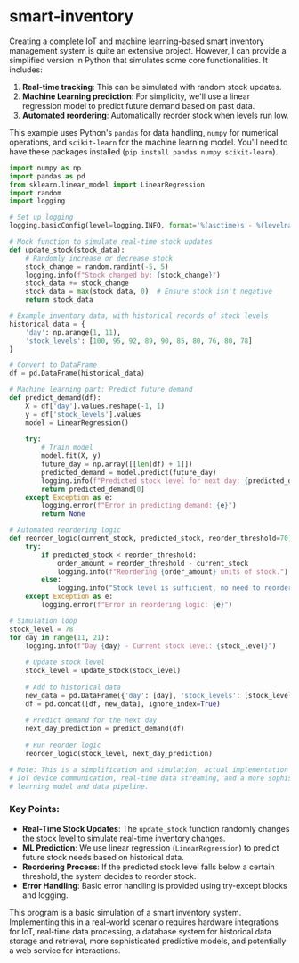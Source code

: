 # smart-inventory

Creating a complete IoT and machine learning-based smart inventory management system is quite an extensive project. However, I can provide a simplified version in Python that simulates some core functionalities. It includes:

1. **Real-time tracking**: This can be simulated with random stock updates.
2. **Machine Learning prediction**: For simplicity, we'll use a linear regression model to predict future demand based on past data.
3. **Automated reordering**: Automatically reorder stock when levels run low.

This example uses Python's `pandas` for data handling, `numpy` for numerical operations, and `scikit-learn` for the machine learning model. You'll need to have these packages installed (`pip install pandas numpy scikit-learn`).

```python
import numpy as np
import pandas as pd
from sklearn.linear_model import LinearRegression
import random
import logging

# Set up logging
logging.basicConfig(level=logging.INFO, format='%(asctime)s - %(levelname)s - %(message)s')

# Mock function to simulate real-time stock updates
def update_stock(stock_data):
    # Randomly increase or decrease stock
    stock_change = random.randint(-5, 5)
    logging.info(f"Stock changed by: {stock_change}")
    stock_data += stock_change
    stock_data = max(stock_data, 0)  # Ensure stock isn't negative
    return stock_data

# Example inventory data, with historical records of stock levels
historical_data = {
    'day': np.arange(1, 11),
    'stock_levels': [100, 95, 92, 89, 90, 85, 80, 76, 80, 78]
}

# Convert to DataFrame
df = pd.DataFrame(historical_data)

# Machine learning part: Predict future demand
def predict_demand(df):
    X = df['day'].values.reshape(-1, 1)
    y = df['stock_levels'].values
    model = LinearRegression()
    
    try:
        # Train model
        model.fit(X, y)
        future_day = np.array([[len(df) + 1]])
        predicted_demand = model.predict(future_day)
        logging.info(f"Predicted stock level for next day: {predicted_demand[0]}")
        return predicted_demand[0]
    except Exception as e:
        logging.error(f"Error in predicting demand: {e}")
        return None

# Automated reordering logic
def reorder_logic(current_stock, predicted_stock, reorder_threshold=70):
    try:
        if predicted_stock < reorder_threshold:
            order_amount = reorder_threshold - current_stock
            logging.info(f"Reordering {order_amount} units of stock.")
        else:
            logging.info("Stock level is sufficient, no need to reorder.")
    except Exception as e:
        logging.error(f"Error in reordering logic: {e}")

# Simulation loop
stock_level = 78
for day in range(11, 21):
    logging.info(f"Day {day} - Current stock level: {stock_level}")
    
    # Update stock level
    stock_level = update_stock(stock_level)
    
    # Add to historical data
    new_data = pd.DataFrame({'day': [day], 'stock_levels': [stock_level]})
    df = pd.concat([df, new_data], ignore_index=True)
    
    # Predict demand for the next day
    next_day_prediction = predict_demand(df)
    
    # Run reorder logic
    reorder_logic(stock_level, next_day_prediction)

# Note: This is a simplification and simulation, actual implementation would involve 
# IoT device communication, real-time data streaming, and a more sophisticated machine 
# learning model and data pipeline.
```

### Key Points:

- **Real-Time Stock Updates**: The `update_stock` function randomly changes the stock level to simulate real-time inventory changes.
- **ML Prediction**: We use linear regression (`LinearRegression`) to predict future stock needs based on historical data.
- **Reordering Process**: If the predicted stock level falls below a certain threshold, the system decides to reorder stock.
- **Error Handling**: Basic error handling is provided using try-except blocks and logging.

This program is a basic simulation of a smart inventory system. Implementing this in a real-world scenario requires hardware integrations for IoT, real-time data processing, a database system for historical data storage and retrieval, more sophisticated predictive models, and potentially a web service for interactions.